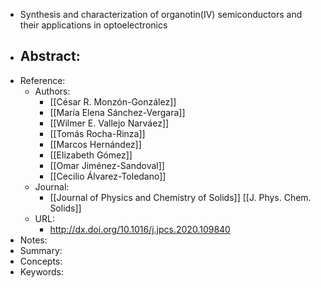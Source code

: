 - Synthesis and characterization of organotin(IV) semiconductors and their applications in optoelectronics
- Abstract:
	- 
- Reference:
	- Authors:
		- [[César R. Monzón-González]]
		- [[María Elena Sánchez-Vergara]]
		- [[Wilmer E. Vallejo Narváez]]
		- [[Tomás Rocha-Rinza]]
		- [[Marcos Hernández]]
		- [[Elizabeth Gómez]]
		- [[Omar Jiménez-Sandoval]]
		- [[Cecilio Álvarez-Toledano]]
	- Journal:
		- [[Journal of Physics and Chemistry of Solids]] [[J. Phys. Chem. Solids]]
	- URL:
		- http://dx.doi.org/10.1016/j.jpcs.2020.109840
- Notes:
- Summary:
- Concepts:
- Keywords:

